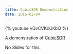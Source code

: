 ```yaml
---
title: CubicSDR Demonstration
date: 2016-02-04
---
```


{% youtube vQvCVKcUKbQ %}

A demonstration of [CubicSDR](http://cubicsdr.com/)

No Slides for this.


